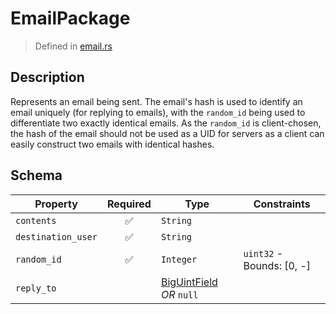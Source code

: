 # EmailPackage
> Defined in [email.rs](../../../interface/src/interface/email.rs)

## Description
Represents an email being sent. The email's hash is used to identify an email uniquely (for
replying to emails), with the `random_id` being used to differentiate two exactly identical
emails. As the `random_id` is client-chosen, the hash of the email should not be used as a UID
for servers as a client can easily construct two emails with identical hashes.

## Schema

| Property | Required | Type | Constraints |
| --- | :---: | --- | --- |
| `contents` | ✅ | `String` |     | 
| `destination_user` | ✅ | `String` |     | 
| `random_id` | ✅ | `Integer` | `uint32` - Bounds: [0, -] | 
| `reply_to` |     | [BigUintField](../fields/big_uint/BigUintField.md) *OR* `null` |     | 


